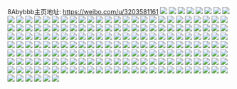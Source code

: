 8Abybbb主页地址: https://weibo.com/u/3203581161 
![](https://wx4.sinaimg.cn/mw2000/bef2c4e9gy1h77iuyt8qsj21o0280dif.jpg) 
![](https://wx4.sinaimg.cn/mw2000/bef2c4e9gy1h4z85fv6z0j20u0140k37.jpg) 
![](https://wx4.sinaimg.cn/mw2000/bef2c4e9gy1h4z85h6bs6j20ge0zgaev.jpg) 
![](https://wx4.sinaimg.cn/mw2000/bef2c4e9gy1h4z87dyu30j20mz0mzmyz.jpg) 
![](https://wx4.sinaimg.cn/mw2000/bef2c4e9gy1h4z87elcxpj20ml0mzdhm.jpg) 
![](https://wx4.sinaimg.cn/mw2000/bef2c4e9gy1h45r0p62euj20sg16oq7v.jpg) 
![](https://wx4.sinaimg.cn/mw2000/bef2c4e9gy1h45r0q4sx0j20u013tgqh.jpg) 
![](https://wx4.sinaimg.cn/mw2000/bef2c4e9gy1h45r1cwjtzj20u00u0dj5.jpg) 
![](https://wx4.sinaimg.cn/mw2000/bef2c4e9gy1h45r0r5534j21kv0u0n4k.jpg) 
![](https://wx4.sinaimg.cn/mw2000/bef2c4e9gy1h45r1a2uvcj21nr0u0n6w.jpg) 
![](https://wx4.sinaimg.cn/mw2000/bef2c4e9gy1h45r0rjlrbj20b20ddaao.jpg) 
![](https://wx4.sinaimg.cn/mw2000/bef2c4e9gy1h45r188m4ej21e30s6dn0.jpg) 
![](https://wx4.sinaimg.cn/mw2000/bef2c4e9gy1h45r17d2fyj20u0191k0m.jpg) 
![](https://wx4.sinaimg.cn/mw2000/bef2c4e9gy1h45r18xkcrj217h0szdko.jpg) 
![](https://wx4.sinaimg.cn/mw2000/bef2c4e9gy1h28kjx5923j21ed0u0n8y.jpg) 
![](https://wx4.sinaimg.cn/mw2000/bef2c4e9gy1gwsduznijzj20ge0zgact.jpg) 
![](https://wx4.sinaimg.cn/mw2000/bef2c4e9gy1gwsdv0o7a8j20ge0zggnk.jpg) 
![](https://wx4.sinaimg.cn/mw2000/bef2c4e9gy1gwnc8baku2j20sz0nmn1b.jpg) 
![](https://wx4.sinaimg.cn/mw2000/bef2c4e9gy1gw4rjtftw0j20v015ttrq.jpg) 
![](https://wx4.sinaimg.cn/mw2000/003uNTNTgy1gvp2vv6s3tj60ra0f3gor02.jpg) 
![](https://wx4.sinaimg.cn/mw2000/bef2c4e9ly1gv2ctzo35mj20u01hcnfa.jpg) 
![](https://wx4.sinaimg.cn/mw2000/bef2c4e9ly1gv2ctuq75jj21hc0u07hl.jpg) 
![](https://wx4.sinaimg.cn/mw2000/bef2c4e9ly1gv2ctckx7wj21hc0u0wyb.jpg) 
![](https://wx4.sinaimg.cn/mw2000/003uNTNTly1gv2ctvvxp8j61hc0u00zu02.jpg) 
![](https://wx4.sinaimg.cn/mw2000/003uNTNTly1gv2cu0lk80j60u00u043502.jpg) 
![](https://wx4.sinaimg.cn/mw2000/003uNTNTly1gv2ctt6kzfj61hc0u0ah802.jpg) 
![](https://wx4.sinaimg.cn/mw2000/003uNTNTly1gv2ct9nv9lj61hc0u0wr602.jpg) 
![](https://wx4.sinaimg.cn/mw2000/003uNTNTly1gv2ctbiz1hj61hc0u0tlb02.jpg) 
![](https://wx4.sinaimg.cn/mw2000/003uNTNTly1gv2ctygfxrj61hc0u0k7602.jpg) 
![](https://wx4.sinaimg.cn/mw2000/003uNTNTly1gv2cu1c21sj60u01as0w402.jpg) 
![](https://wx4.sinaimg.cn/mw2000/bef2c4e9ly1gv2cvidetcj21hc0u0tj3.jpg) 
![](https://wx4.sinaimg.cn/mw2000/bef2c4e9ly1gv2cvh7dibj210v0owdka.jpg) 
![](https://wx4.sinaimg.cn/mw2000/bef2c4e9ly1gv2cvl5274j21hc0u0179.jpg) 
![](https://wx4.sinaimg.cn/mw2000/003uNTNTgy1guo77w87xxj61xw2rihdt02.jpg) 
![](https://wx4.sinaimg.cn/mw2000/003uNTNTgy1guo77z7va3j61yq2l6e8102.jpg) 
![](https://wx4.sinaimg.cn/mw2000/003uNTNTgy1guhpy2rw28j62eh2ehnpf02.jpg) 
![](https://wx4.sinaimg.cn/mw2000/003uNTNTgy1guhpxz3ceoj619j0pmah302.jpg) 
![](https://wx4.sinaimg.cn/mw2000/bef2c4e9gy1gu6cynd0whj21wx1d8x6p.jpg) 
![](https://wx4.sinaimg.cn/mw2000/bef2c4e9gy1gtz3kmssdgj22s422uhdu.jpg) 
![](https://wx4.sinaimg.cn/mw2000/bef2c4e9gy1gtz8uk5xjkj21hc0u0dik.jpg) 
![](https://wx4.sinaimg.cn/mw2000/bef2c4e9gy1gtl7i2j3r1j21600u045e.jpg) 
![](https://wx4.sinaimg.cn/mw2000/bef2c4e9gy1gtl7i37opkj216o0u0n5o.jpg) 
![](https://wx4.sinaimg.cn/mw2000/bef2c4e9gy1gtl7i4l8rxj21600u0jy1.jpg) 
![](https://wx4.sinaimg.cn/mw2000/bef2c4e9gy1gth9pw5icyj21ps258e81.jpg) 
![](https://wx4.sinaimg.cn/mw2000/bef2c4e9gy1gt9sdur0b9j20u00u1gsy.jpg) 
![](https://wx4.sinaimg.cn/mw2000/bef2c4e9gy1gt9sdsu74dj20jo0q80xh.jpg) 
![](https://wx4.sinaimg.cn/mw2000/bef2c4e9gy1gt9sgj8nk3j20fd08zt8v.jpg) 
![](https://wx4.sinaimg.cn/mw2000/bef2c4e9gy1gt9sjrmxpnj20u010tdu5.jpg) 
![](https://wx4.sinaimg.cn/mw2000/bef2c4e9gy1gt9sjtcbpyj21m00u0105.jpg) 
![](https://wx4.sinaimg.cn/mw2000/bef2c4e9gy1gt9skpxxwcj20u011hdiz.jpg) 
![](https://wx4.sinaimg.cn/mw2000/bef2c4e9gy1gt9skpe07pj20h807st90.jpg) 
![](https://wx4.sinaimg.cn/mw2000/bef2c4e9gy1gt9smca0tzj20u00u0wkz.jpg) 
![](https://wx4.sinaimg.cn/mw2000/bef2c4e9gy1gt9slqz905j20mu09cq3n.jpg) 
![](https://wx4.sinaimg.cn/mw2000/bef2c4e9ly1gsybrnf2znj20l00wiqcw.jpg) 
![](https://wx4.sinaimg.cn/mw2000/bef2c4e9ly1gsybrqcahej223m23pb2a.jpg) 
![](https://wx4.sinaimg.cn/mw2000/bef2c4e9ly1gsybrtxozgj22bc2t07wi.jpg) 
![](https://wx4.sinaimg.cn/mw2000/bef2c4e9ly1gsybs364c6j21zi2v3b2b.jpg) 
![](https://wx4.sinaimg.cn/mw2000/bef2c4e9ly1gsybryv5onj22dc35sx6r.jpg) 
![](https://wx4.sinaimg.cn/mw2000/bef2c4e9ly1gsybrkptv2j21m42ntb2a.jpg) 
![](https://wx4.sinaimg.cn/mw2000/bef2c4e9ly1gsybsb3qmzj21r03404qt.jpg) 
![](https://wx4.sinaimg.cn/mw2000/bef2c4e9ly1gsybsfkj9ij21pn2yjx6r.jpg) 
![](https://wx4.sinaimg.cn/mw2000/bef2c4e9ly1gsybsgobwxj212x2qqe81.jpg) 
![](https://wx4.sinaimg.cn/mw2000/bef2c4e9ly1gsybshky16j21r0340kjl.jpg) 
![](https://wx4.sinaimg.cn/mw2000/bef2c4e9ly1gsybsj4tqbj232222v1ky.jpg) 
![](https://wx4.sinaimg.cn/mw2000/bef2c4e9ly1gsybsunuhpj23401r0hdu.jpg) 
![](https://wx4.sinaimg.cn/mw2000/bef2c4e9ly1gsybsvxozkj23401r0kjl.jpg) 
![](https://wx4.sinaimg.cn/mw2000/bef2c4e9ly1gsuuzmjd1bj20u0140q75.jpg) 
![](https://wx4.sinaimg.cn/mw2000/bef2c4e9ly1gsuuzn1g1qj20u0140n16.jpg) 
![](https://wx4.sinaimg.cn/mw2000/bef2c4e9gy1gssgvv8mttj20g60ezwef.jpg) 
![](https://wx4.sinaimg.cn/mw2000/bef2c4e9gy1gss5ecdwq0j20u015g7he.jpg) 
![](https://wx4.sinaimg.cn/mw2000/bef2c4e9gy1gss5ekxfoaj20u0140qeg.jpg) 
![](https://wx4.sinaimg.cn/mw2000/bef2c4e9gy1gsmslslvu3j21400u078h.jpg) 
![](https://wx4.sinaimg.cn/mw2000/bef2c4e9gy1gsgyqsrss1j21da21ox6r.jpg) 
![](https://wx4.sinaimg.cn/mw2000/bef2c4e9gy1gsgyrg4313j223o2psqva.jpg) 
![](https://wx4.sinaimg.cn/mw2000/bef2c4e9gy1gsgyrdwtnlj21o02e9npg.jpg) 
![](https://wx4.sinaimg.cn/mw2000/bef2c4e9gy1gsbdzoz0gzj20fg0fgwi7.jpg) 
![](https://wx4.sinaimg.cn/mw2000/bef2c4e9gy1gs4fjl9e8wj20si0k6dky.jpg) 
![](https://wx4.sinaimg.cn/mw2000/bef2c4e9gy1gs0gkgy2ofj20u013tqcm.jpg) 
![](https://wx4.sinaimg.cn/mw2000/bef2c4e9gy1gs0gkisncfj20u01hc13k.jpg) 
![](https://wx4.sinaimg.cn/mw2000/bef2c4e9gy1grmyasc1xcj20j40pin1n.jpg) 
![](https://wx4.sinaimg.cn/mw2000/bef2c4e9gy1grkkq8f085j21400u0guk.jpg) 
![](https://wx4.sinaimg.cn/mw2000/bef2c4e9gy1grkkq90td4j21sv1acagn.jpg) 
![](https://wx4.sinaimg.cn/mw2000/bef2c4e9gy1grkkqa9c4qj23401r0ngq.jpg) 
![](https://wx4.sinaimg.cn/mw2000/bef2c4e9gy1grkkqbmk5dj23401r0wh5.jpg) 
![](https://wx4.sinaimg.cn/mw2000/bef2c4e9gy1grkkqd51vtj227y1l47wh.jpg) 
![](https://wx4.sinaimg.cn/mw2000/003uNTNTgy1grkkrsgzl5j61ea2hdqfg02.jpg) 
![](https://wx4.sinaimg.cn/mw2000/bef2c4e9gy1grb2cnxdcnj20n01dse81.jpg) 
![](https://wx4.sinaimg.cn/mw2000/bef2c4e9gy1gr0jt7agswj20u0141n6n.jpg) 
![](https://wx4.sinaimg.cn/mw2000/bef2c4e9gy1gr0jt7xfkoj20u0140gwt.jpg) 
![](https://wx4.sinaimg.cn/mw2000/bef2c4e9gy1gr0juvakfpj20n00kgdgs.jpg) 
![](https://wx4.sinaimg.cn/mw2000/bef2c4e9gy1gr0jv32d8jj20mx13ftav.jpg) 
![](https://wx4.sinaimg.cn/mw2000/bef2c4e9gy1gqr71c75b4j20ji0em0wv.jpg) 
![](https://wx4.sinaimg.cn/mw2000/bef2c4e9gy1gqg0u80xnsj20i60i5ab4.jpg) 
![](https://wx4.sinaimg.cn/mw2000/bef2c4e9gy1gp8aj4jeswj20rs2lnkg4.jpg) 
![](https://wx4.sinaimg.cn/mw2000/bef2c4e9gy1gp8aj5qjqwj20rs2mz7w7.jpg) 
![](https://wx4.sinaimg.cn/mw2000/bef2c4e9gy1gp8aj397f7j20rs2km1jc.jpg) 
![](https://wx4.sinaimg.cn/mw2000/bef2c4e9gy1gp8aj7c8xej20ub0u0alo.jpg) 
![](https://wx4.sinaimg.cn/mw2000/bef2c4e9gy1gp8aj8t5wfj20u01hcwmx.jpg) 
![](https://wx4.sinaimg.cn/mw2000/bef2c4e9gy1gp8ajp8tlvj20n00n0juf.jpg) 
![](https://wx4.sinaimg.cn/mw2000/bef2c4e9gy1gp8ajqkn4kj20n02ew7wh.jpg) 
![](https://wx4.sinaimg.cn/mw2000/bef2c4e9gy1gp8akbquv7j21400u0ap0.jpg) 
![](https://wx4.sinaimg.cn/mw2000/bef2c4e9gy1gp8alhnn2yj20u01407hv.jpg) 
![](https://wx4.sinaimg.cn/mw2000/bef2c4e9ly1gp3igsaenwj20t50t540w.jpg) 
![](https://wx4.sinaimg.cn/mw2000/bef2c4e9ly1go4q2mukonj20u00u0k1q.jpg) 
![](https://wx4.sinaimg.cn/mw2000/bef2c4e9ly1go4q2ob9sgj20u00u07hk.jpg) 
![](https://wx4.sinaimg.cn/mw2000/bef2c4e9ly1go4q2qs8guj20u00u0481.jpg) 
![](https://wx4.sinaimg.cn/mw2000/bef2c4e9ly1go4q2tdo21j20u00u07g2.jpg) 
![](https://wx4.sinaimg.cn/mw2000/bef2c4e9ly1go4q2v6edbj20tx0txjwt.jpg) 
![](https://wx4.sinaimg.cn/mw2000/bef2c4e9ly1go4q2wp14qj20u00u0qeo.jpg) 
![](https://wx4.sinaimg.cn/mw2000/bef2c4e9ly1go4q454zsjj20u00zb49p.jpg) 
![](https://wx4.sinaimg.cn/mw2000/bef2c4e9ly1go4q47ayayj20u014045u.jpg) 
![](https://wx4.sinaimg.cn/mw2000/bef2c4e9ly1go4q488r2fj20u00u1k0h.jpg) 
![](https://wx4.sinaimg.cn/mw2000/bef2c4e9ly1go4q43aajlj20n003u74i.jpg) 
![](https://wx4.sinaimg.cn/mw2000/bef2c4e9ly1go4q48n023j20n00n00u3.jpg) 
![](https://wx4.sinaimg.cn/mw2000/bef2c4e9ly1go4q495u1uj20m80ie0ur.jpg) 
![](https://wx4.sinaimg.cn/mw2000/bef2c4e9ly1go19vejbwnj21hd0u014l.jpg) 
![](https://wx4.sinaimg.cn/mw2000/bef2c4e9ly1go19vf9rwpj21hc0u015d.jpg) 
![](https://wx4.sinaimg.cn/mw2000/bef2c4e9ly1go19vg7zmdj21hc0u0qex.jpg) 
![](https://wx4.sinaimg.cn/mw2000/bef2c4e9ly1go19vgw7zzj21hd0u0dqb.jpg) 
![](https://wx4.sinaimg.cn/mw2000/bef2c4e9ly1go19vchn6ij21hd0u07ds.jpg) 
![](https://wx4.sinaimg.cn/mw2000/bef2c4e9gy1gm072z0fvjj20u0140jzk.jpg) 
![](https://wx4.sinaimg.cn/mw2000/bef2c4e9gy1gm072xqyp6j20u014010n.jpg) 
![](https://wx4.sinaimg.cn/mw2000/bef2c4e9gy1gk20cco1wsj20et0et406.jpg) 
![](https://wx4.sinaimg.cn/mw2000/bef2c4e9gy1gk20cryh2uj20d106wweo.jpg) 
![](https://wx4.sinaimg.cn/mw2000/bef2c4e9gy1gjkqzv8v9fj20db0k0ae4.jpg) 
![](https://wx4.sinaimg.cn/mw2000/bef2c4e9gy1gjkqzvoogzj20zk0k07ba.jpg) 
![](https://wx4.sinaimg.cn/mw2000/bef2c4e9gy1gj800n2i7yj20jj05j0sx.jpg) 
![](https://wx4.sinaimg.cn/mw2000/bef2c4e9gy1gj802ta5htj20u0140tds.jpg) 
![](https://wx4.sinaimg.cn/mw2000/bef2c4e9gy1gj802uhkrxj20u0140ag4.jpg) 
![](https://wx4.sinaimg.cn/mw2000/bef2c4e9gy1gj804asolxj20jy06wglz.jpg) 
![](https://wx4.sinaimg.cn/mw2000/bef2c4e9gy1gj804tf746j20if0ifabx.jpg) 
![](https://wx4.sinaimg.cn/mw2000/bef2c4e9gy1gj806jra9bj20u0140jz2.jpg) 
![](https://wx4.sinaimg.cn/mw2000/bef2c4e9gy1gj806we0l2j20u01hcq9p.jpg) 
![](https://wx4.sinaimg.cn/mw2000/bef2c4e9gy1ggxkx35somj20n00n0n5e.jpg) 
![](https://wx4.sinaimg.cn/mw2000/bef2c4e9gy1ggxkx3r65hj20n00n0abn.jpg) 
![](https://wx4.sinaimg.cn/mw2000/bef2c4e9gy1ggxkx4fh6lj21400u0aes.jpg) 
![](https://wx4.sinaimg.cn/mw2000/bef2c4e9gy1ggxkx6dl8mj21hc0u0wt0.jpg) 
![](https://wx4.sinaimg.cn/mw2000/bef2c4e9gy1ggxkx707v7j20n00a1q3w.jpg) 
![](https://wx4.sinaimg.cn/mw2000/bef2c4e9gy1ggxl13cfd8j20e20e2jsr.jpg) 
![](https://wx4.sinaimg.cn/mw2000/bef2c4e9gy1gfacy9o61fj21ov296kjl.jpg) 
![](https://wx4.sinaimg.cn/mw2000/bef2c4e9gy1gf8iekha9ej21mb1mbdsj.jpg) 
![](https://wx4.sinaimg.cn/mw2000/bef2c4e9gy1gf6bmaygjrj22c02c0tp5.jpg) 
![](https://wx4.sinaimg.cn/mw2000/bef2c4e9gy1gf6btorzv8j20tu0tu1kx.jpg) 
![](https://wx4.sinaimg.cn/mw2000/bef2c4e9gy1gf6bmikz7vj22c02c01ky.jpg) 
![](https://wx4.sinaimg.cn/mw2000/bef2c4e9gy1gf6bm9o0x3j20s20s7ajs.jpg) 
![](https://wx4.sinaimg.cn/mw2000/bef2c4e9gy1gf6bsjy1i9j22c02c0npe.jpg) 
![](https://wx4.sinaimg.cn/mw2000/bef2c4e9gy1gf6bmwjds7j20hl0490su.jpg) 
![](https://wx4.sinaimg.cn/mw2000/bef2c4e9gy1gf6bmq2r2yj22c0340qv7.jpg) 
![](https://wx4.sinaimg.cn/mw2000/bef2c4e9gy1gf6bmsz19aj22c02c0wt8.jpg) 
![](https://wx4.sinaimg.cn/mw2000/bef2c4e9gy1gf6bxgze3kj22c03401kx.jpg) 
![](https://wx4.sinaimg.cn/mw2000/bef2c4e9gy1gese72dun7j22bc2bc1kz.jpg) 
![](https://wx4.sinaimg.cn/mw2000/bef2c4e9gy1gc15r5wjnnj213y0u0afh.jpg) 
![](https://wx4.sinaimg.cn/mw2000/bef2c4e9gy1g8fg0jadv8j23402c07wh.jpg) 
![](https://wx4.sinaimg.cn/mw2000/bef2c4e9gy1g8fg11dnx8j20u014019j.jpg) 
![](https://wx4.sinaimg.cn/mw2000/bef2c4e9gy1g8fg12dayuj21120kugqu.jpg) 
![](https://wx4.sinaimg.cn/mw2000/bef2c4e9gy1g8fg169fxrj20oo0oo771.jpg) 
![](https://wx4.sinaimg.cn/mw2000/bef2c4e9gy1g7mge5b2anj20ku0kumyk.jpg) 
![](https://wx4.sinaimg.cn/mw2000/bef2c4e9gy1g5f9pkyf23j23402c01kx.jpg) 
![](https://wx4.sinaimg.cn/mw2000/bef2c4e9gy1g5f9po3x3jj23402c0u0j.jpg) 
![](https://wx4.sinaimg.cn/mw2000/bef2c4e9gy1g5f9q93l34j22c02c04qq.jpg) 
![](https://wx4.sinaimg.cn/mw2000/bef2c4e9gy1g5f9pkaouij22c0340hdt.jpg) 
![](https://wx4.sinaimg.cn/mw2000/bef2c4e9gy1g5f9pmmuivj22io1f1x6p.jpg) 
![](https://wx4.sinaimg.cn/mw2000/bef2c4e9gy1g5f9tc0appj21o02yo4qp.jpg) 
![](https://wx4.sinaimg.cn/mw2000/bef2c4e9gy1g5f9phnmssj23402c01ey.jpg) 
![](https://wx4.sinaimg.cn/mw2000/bef2c4e9gy1g5f9pnbe4vj22c02c0ndu.jpg) 
![](https://wx4.sinaimg.cn/mw2000/bef2c4e9gy1g5f9sfl2f6j22c02c04qq.jpg) 
![](https://wx4.sinaimg.cn/mw2000/bef2c4e9gy1g4zra0cwh7j20u40u0447.jpg) 
![](https://wx4.sinaimg.cn/mw2000/bef2c4e9gy1g4pff5bhrcj20v90kugp4.jpg) 
![](https://wx4.sinaimg.cn/mw2000/bef2c4e9gy1g4pff5mivbj20v90kuwhn.jpg) 
![](https://wx4.sinaimg.cn/mw2000/bef2c4e9ly1g482dcsbsxj22ds1sg7wh.jpg) 
![](https://wx4.sinaimg.cn/mw2000/bef2c4e9ly1g482ddpu0hj21sg2dse81.jpg) 
![](https://wx4.sinaimg.cn/mw2000/bef2c4e9ly1g482dbs3v5j21o02yonpd.jpg) 
![](https://wx4.sinaimg.cn/mw2000/bef2c4e9ly1g482dezwy3j22yo1o0kjl.jpg) 
![](https://wx4.sinaimg.cn/mw2000/bef2c4e9gy1g1k5qkuv9sj21hb0u0tmp.jpg) 
![](https://wx4.sinaimg.cn/mw2000/bef2c4e9gy1fy91dmi2gij20zk0qo141.jpg) 
![](https://wx4.sinaimg.cn/mw2000/bef2c4e9gy1fuauz9a33nj20qo0zi7da.jpg) 
![](https://wx4.sinaimg.cn/mw2000/bef2c4e9gy1fstiu99pz4j20qo0qojyd.jpg) 
![](https://wx4.sinaimg.cn/mw2000/bef2c4e9gy1fstiu7oionj20qo0qodp7.jpg) 
![](https://wx4.sinaimg.cn/mw2000/bef2c4e9gy1fstivboz6zj20qo0qo7de.jpg) 
![](https://wx4.sinaimg.cn/mw2000/bef2c4e9gy1fsp2a0pfb9j20pc0pck7i.jpg) 
![](https://wx4.sinaimg.cn/mw2000/bef2c4e9gy1fsnm9avipaj21cb0qo7gq.jpg) 
![](https://wx4.sinaimg.cn/mw2000/bef2c4e9gy1fsnm9d90jdj20zk0qo12v.jpg) 
![](https://wx4.sinaimg.cn/mw2000/bef2c4e9gy1frmvtbwa4vj20qo0qo7b9.jpg) 
![](https://wx4.sinaimg.cn/mw2000/bef2c4e9gy1frmvt9q1edj20vt0hwq6o.jpg) 
![](https://wx4.sinaimg.cn/mw2000/bef2c4e9gy1fqbds2ku0pj20ku112e19.jpg) 
![](https://wx4.sinaimg.cn/mw2000/bef2c4e9gy1fqbds71sakj22c03401ky.jpg) 
![](https://wx4.sinaimg.cn/mw2000/bef2c4e9gy1fqbhtkvspoj20dv0dvq3k.jpg) 
![](https://wx4.sinaimg.cn/mw2000/bef2c4e9gy1fpcreq6o9gj21sc28f4ka.jpg) 
![](https://wx4.sinaimg.cn/mw2000/bef2c4e9gy1fozv8jkmdpj20hr069jsf.jpg) 
